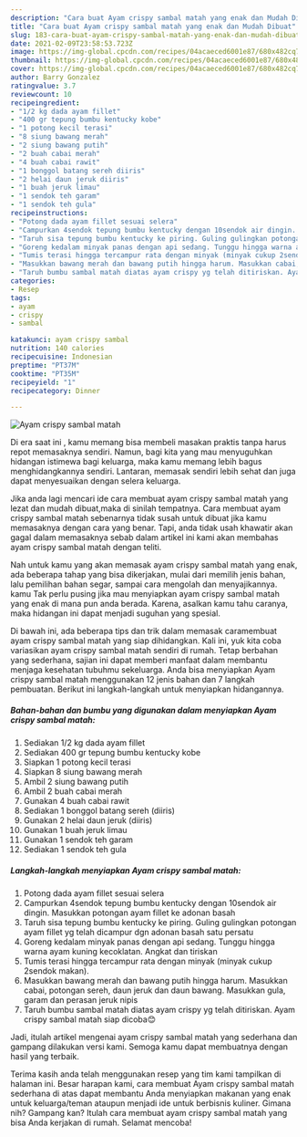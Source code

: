 ```yaml
---
description: "Cara buat Ayam crispy sambal matah yang enak dan Mudah Dibuat"
title: "Cara buat Ayam crispy sambal matah yang enak dan Mudah Dibuat"
slug: 183-cara-buat-ayam-crispy-sambal-matah-yang-enak-dan-mudah-dibuat
date: 2021-02-09T23:58:53.723Z
image: https://img-global.cpcdn.com/recipes/04acaeced6001e87/680x482cq70/ayam-crispy-sambal-matah-foto-resep-utama.jpg
thumbnail: https://img-global.cpcdn.com/recipes/04acaeced6001e87/680x482cq70/ayam-crispy-sambal-matah-foto-resep-utama.jpg
cover: https://img-global.cpcdn.com/recipes/04acaeced6001e87/680x482cq70/ayam-crispy-sambal-matah-foto-resep-utama.jpg
author: Barry Gonzalez
ratingvalue: 3.7
reviewcount: 10
recipeingredient:
- "1/2 kg dada ayam fillet"
- "400 gr tepung bumbu kentucky kobe"
- "1 potong kecil terasi"
- "8 siung bawang merah"
- "2 siung bawang putih"
- "2 buah cabai merah"
- "4 buah cabai rawit"
- "1 bonggol batang sereh diiris"
- "2 helai daun jeruk diiris"
- "1 buah jeruk limau"
- "1 sendok teh garam"
- "1 sendok teh gula"
recipeinstructions:
- "Potong dada ayam fillet sesuai selera"
- "Campurkan 4sendok tepung bumbu kentucky dengan 10sendok air dingin. Masukkan potongan ayam fillet ke adonan basah"
- "Taruh sisa tepung bumbu kentucky ke piring. Guling gulingkan potongan ayam fillet yg telah dicampur dgn adonan basah satu persatu"
- "Goreng kedalam minyak panas dengan api sedang. Tunggu hingga warna ayam kuning kecoklatan. Angkat dan tiriskan"
- "Tumis terasi hingga tercampur rata dengan minyak (minyak cukup 2sendok makan)."
- "Masukkan bawang merah dan bawang putih hingga harum. Masukkan cabai, potongan sereh, daun jeruk dan daun bawang. Masukkan gula, garam dan perasan jeruk nipis"
- "Taruh bumbu sambal matah diatas ayam crispy yg telah ditiriskan. Ayam crispy sambal matah siap dicoba😊"
categories:
- Resep
tags:
- ayam
- crispy
- sambal

katakunci: ayam crispy sambal 
nutrition: 140 calories
recipecuisine: Indonesian
preptime: "PT37M"
cooktime: "PT35M"
recipeyield: "1"
recipecategory: Dinner

---
```



![Ayam crispy sambal matah](https://img-global.cpcdn.com/recipes/04acaeced6001e87/680x482cq70/ayam-crispy-sambal-matah-foto-resep-utama.jpg)

Di era  saat ini , kamu memang bisa membeli masakan praktis tanpa harus repot memasaknya sendiri. Namun, bagi kita yang mau menyuguhkan hidangan istimewa bagi keluarga, maka kamu memang lebih bagus menghidangkannya sendiri. Lantaran, memasak sendiri lebih sehat dan juga dapat menyesuaikan dengan selera keluarga.

Jika anda lagi mencari ide cara membuat ayam crispy sambal matah yang lezat dan mudah dibuat,maka di sinilah tempatnya. Cara membuat ayam crispy sambal matah  sebenarnya tidak susah untuk dibuat jika kamu memasaknya dengan cara yang benar. Tapi, anda tidak usah khawatir akan gagal dalam memasaknya 
sebab dalam artikel ini kami akan membahas ayam crispy sambal matah dengan teliti.  



Nah untuk kamu yang akan memasak ayam crispy sambal matah yang enak, ada beberapa tahap yang bisa dikerjakan, mulai dari memilih jenis bahan, lalu pemilihan bahan segar, sampai cara mengolah dan menyajikannya. kamu Tak perlu pusing jika mau menyiapkan ayam crispy sambal matah yang enak di mana pun anda berada. Karena, asalkan kamu  tahu caranya, maka hidangan ini dapat menjadi suguhan yang spesial.

Di bawah ini, ada beberapa tips dan trik dalam memasak caramembuat ayam crispy sambal matah yang siap dihidangkan. Kali ini, yuk kita coba variasikan ayam crispy sambal matah sendiri di rumah. Tetap berbahan yang sederhana, sajian ini dapat memberi manfaat dalam membantu menjaga kesehatan tubuhmu sekeluarga. Anda bisa menyiapkan Ayam crispy sambal matah menggunakan 12 jenis bahan dan 7 langkah pembuatan. Berikut ini langkah-langkah untuk menyiapkan hidangannya.

<!--inarticleads1-->

##### Bahan-bahan dan bumbu yang digunakan dalam menyiapkan Ayam crispy sambal matah:

1. Sediakan 1/2 kg dada ayam fillet
1. Sediakan 400 gr tepung bumbu kentucky kobe
1. Siapkan 1 potong kecil terasi
1. Siapkan 8 siung bawang merah
1. Ambil 2 siung bawang putih
1. Ambil 2 buah cabai merah
1. Gunakan 4 buah cabai rawit
1. Sediakan 1 bonggol batang sereh (diiris)
1. Gunakan 2 helai daun jeruk (diiris)
1. Gunakan 1 buah jeruk limau
1. Gunakan 1 sendok teh garam
1. Sediakan 1 sendok teh gula




<!--inarticleads2-->

##### Langkah-langkah menyiapkan Ayam crispy sambal matah:

1. Potong dada ayam fillet sesuai selera
1. Campurkan 4sendok tepung bumbu kentucky dengan 10sendok air dingin. Masukkan potongan ayam fillet ke adonan basah
1. Taruh sisa tepung bumbu kentucky ke piring. Guling gulingkan potongan ayam fillet yg telah dicampur dgn adonan basah satu persatu
1. Goreng kedalam minyak panas dengan api sedang. Tunggu hingga warna ayam kuning kecoklatan. Angkat dan tiriskan
1. Tumis terasi hingga tercampur rata dengan minyak (minyak cukup 2sendok makan).
1. Masukkan bawang merah dan bawang putih hingga harum. Masukkan cabai, potongan sereh, daun jeruk dan daun bawang. Masukkan gula, garam dan perasan jeruk nipis
1. Taruh bumbu sambal matah diatas ayam crispy yg telah ditiriskan. Ayam crispy sambal matah siap dicoba😊




Jadi, itulah artikel mengenai  ayam crispy sambal matah  yang sederhana dan gampang dilakukan versi kami. Semoga kamu dapat membuatnya dengan hasil yang terbaik. 

Terima kasih anda telah menggunakan resep yang tim kami tampilkan di halaman ini. Besar harapan kami, cara membuat  Ayam crispy sambal matah sederhana di atas dapat membantu Anda menyiapkan makanan yang enak untuk keluarga/teman ataupun menjadi ide untuk berbisnis kuliner. Gimana nih? Gampang kan? Itulah cara membuat ayam crispy sambal matah yang bisa Anda kerjakan di rumah. Selamat mencoba!

